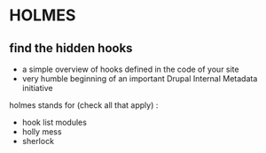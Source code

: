 # HOLMES

## find the hidden hooks
* a simple overview of hooks defined in the code of your site
* very humble beginning of an important Drupal Internal Metadata initiative

holmes stands for (check all that apply) :
* hook list modules
* holly mess
* sherlock
